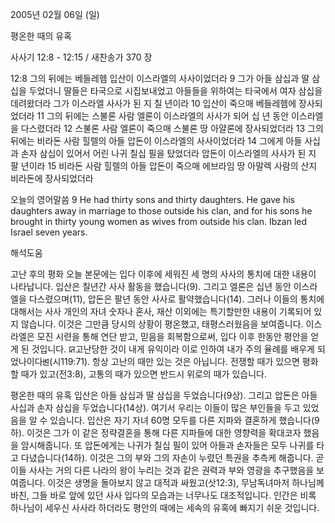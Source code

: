 2005년 02월 06일 (일)

평온한 때의 유혹



사사기 12:8 - 12:15 / 새찬송가 370 장


12:8 그의 뒤에는 베들레헴 입산이 이스라엘의 사사이었더라 9 그가 아들 삼십과 딸 삼십을 두었더니 딸들은 타국으로 시집보내었고 아들들을 위하여는 타국에서 여자 삼십을 데려왔더라 그가 이스라엘 사사가 된 지 칠 년이라 10 입산이 죽으매 베들레헴에 장사되었더라 11 그의 뒤에는 스불론 사람 엘론이 이스라엘의 사사가 되어 십 년 동안 이스라엘을 다스렸더라 12 스불론 사람 엘론이 죽으매 스불론 땅 아얄론에 장사되었더라 13 그의 뒤에는 비라돈 사람 힐렐의 아들 압돈이 이스라엘의 사사이었더라 14 그에게 아들 사십과 손자 삼십이 있어서 어린 나귀 칠십 필을 탔었더라 압돈이 이스라엘의 사사가 된 지 팔 년이라 15 비라돈 사람 힐렐의 아들 압돈이 죽으매 에브라임 땅 아말렉 사람의 산지 비라돈에 장사되었더라

오늘의 영어말씀
9 He had thirty sons and thirty daughters. He gave his daughters away in marriage to those outside his clan, and for his sons he brought in thirty young women as wives from outside his clan. Ibzan led Israel seven years.

해석도움





고난 후의 평화
오늘 본문에는 입다 이후에 세워진 세 명의 사사의 통치에 대한 내용이 나타납니다. 입산은 칠년간 사사 활동을 했습니다(9). 그리고 엘론은 십년 동안 이스라엘을 다스렸으며(11), 압돈은 팔년 동안 사사로 활약했습니다(14). 그러나 이들의 통치에 대해서는 사사 개인의 자녀 숫자나 혼사, 재산 이외에는 특기할만한 내용이 기록되어 있지 않습니다. 이것은 그만큼 당시의 상황이 평온했고, 태평스러웠음을 보여줍니다. 이스라엘은 모진 시련을 통해 연단 받고, 믿음을 회복함으로써, 입다 이후 한동안 평안을 얻게 된 것입니다. ꡒ고난당한 것이 내게 유익이라 이로 인하여 내가 주의 율례를 배우게 되었나이다ꡓ(시119:71). 항상 고난의 때만 있는 것은 아닙니다. 전쟁할 때가 있으면 평화할 때가 있고(전3:8), 고통의 때가 있으면 반드시 위로의 때가 있습니다.  

평온한 때의 유혹
입산은 아들 삼십과 딸 삼십을 두었습니다(9상). 그리고 압돈은 아들 사십과 손자 삼십을 두었습니다(14상). 여기서 우리는 이들이 많은 부인들을 두고 있었음을 알 수 있습니다. 입산은 자기 자녀 60명 모두를 다른 지파와 결혼하게 했습니다(9하). 이것은 그가 이 같은 정략결혼을 통해 다른 지파들에 대한 영향력을 확대코자 했음을 암시해줍니다. 또 압돈에게는 나귀가 칠십 필이 있어 아들과 손자들은 모두 나귀를 타고 다녔습니다(14하). 이것은 그의 부와 그의 자손이 누렸던 특권을 추측케 해줍니다. 곧 이들 사사는 거의 다른 나라의 왕이 누리는 것과 같은 권력과 부와 영광을 추구했음을 보여줍니다. 이것은 생명을 돌아보지 않고 대적과 싸웠고(삿12:3), 무남독녀마저 하나님께 바친, 그들 바로 앞에 있던 사사 입다의 모습과는 너무나도 대조적입니다. 인간은 비록 하나님이 세우신 사사라 하더라도 평안의 때에는 세속의 유혹에 빠지기 쉬운 것입니다.